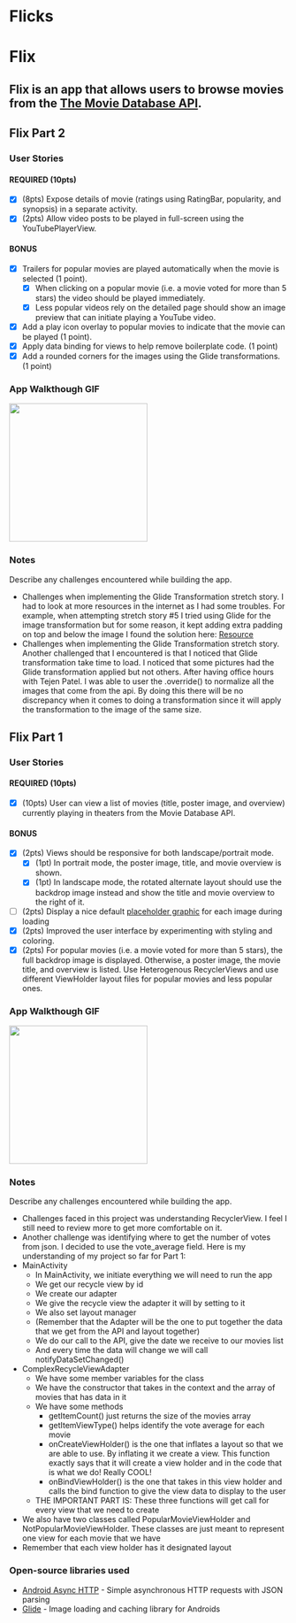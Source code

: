 # Flicks

# Flix
Flix is an app that allows users to browse movies from the [The Movie Database API](http://docs.themoviedb.apiary.io/#).
---

## Flix Part 2

### User Stories

#### REQUIRED (10pts)

- [x] (8pts) Expose details of movie (ratings using RatingBar, popularity, and synopsis) in a separate activity.
- [x] (2pts) Allow video posts to be played in full-screen using the YouTubePlayerView.

#### BONUS

- [x] Trailers for popular movies are played automatically when the movie is selected (1 point).
  - [x] When clicking on a popular movie (i.e. a movie voted for more than 5 stars) the video should be played immediately.
  - [x] Less popular videos rely on the detailed page should show an image preview that can initiate playing a YouTube video.
- [x] Add a play icon overlay to popular movies to indicate that the movie can be played (1 point).
- [x] Apply data binding for views to help remove boilerplate code. (1 point)
- [x] Add a rounded corners for the images using the Glide transformations. (1 point)

### App Walkthough GIF
<img src="walkthrough_v2.gif" width=250><br>

### Notes
Describe any challenges encountered while building the app.
- Challenges when implementing the Glide Transformation stretch story. I had to look at more resources in the internet as I had some troubles. For example, when attempting stretch story #5
I tried using Glide for the image transformation but for some reason, it kept adding extra padding on top and below the image
I found the solution here: [Resource](https://stackoverflow.com/questions/15142780/how-do-i-remove-extra-space-above-and-below-imagevie)
- Challenges when implementing the Glide Transformation stretch story. Another challenged that I encountered is that I noticed that
Glide transformation take time to load. I noticed that some pictures had the Glide transformation applied but not others. After having
office hours with Tejen Patel. I was able to user the .override() to normalize all the images that come from the api. By doing this there will be no discrepancy when
it comes to doing a transformation since it will apply the transformation to the image of the same size.

## Flix Part 1

### User Stories
#### REQUIRED (10pts)
- [x] (10pts) User can view a list of movies (title, poster image, and overview) currently playing in theaters from the Movie Database API.

#### BONUS
- [x] (2pts) Views should be responsive for both landscape/portrait mode.
   - [x] (1pt) In portrait mode, the poster image, title, and movie overview is shown.
   - [x] (1pt) In landscape mode, the rotated alternate layout should use the backdrop image instead and show the title and movie overview to the right of it.

- [ ] (2pts) Display a nice default [placeholder graphic](https://guides.codepath.org/android/Displaying-Images-with-the-Glide-Library#advanced-usage) for each image during loading
- [x] (2pts) Improved the user interface by experimenting with styling and coloring.
- [x] (2pts) For popular movies (i.e. a movie voted for more than 5 stars), the full backdrop image is displayed. Otherwise, a poster image, the movie title, and overview is listed. Use Heterogenous RecyclerViews and use different ViewHolder layout files for popular movies and less popular ones.

### App Walkthough GIF
<img src="walkthrough_v1.gif" width=250><br>

### Notes
Describe any challenges encountered while building the app.
- Challenges faced in this project was understanding RecyclerView. I feel I still need to review more to get more comfortable on it.
- Another challenge was identifying where to get the number of votes from json. I decided to use the vote_average field.
Here is my understanding of my project so far for Part 1:
- MainActivity
    - In MainActivity, we initiate everything we will need to run the app
    - We get our recycle view by id
    - We create our adapter
    - We give the recycle view the adapter it will by setting to it
    - We also set layout manager
    - (Remember that the Adapter will be the one to put together the data that we get from the API and layout together)
    - We do our call to the API, give the date we receive to our movies list
    - And every time the data will change we will call notifyDataSetChanged()
- ComplexRecycleViewAdapter
    - We have some member variables for the class
    - We have the constructor that takes in the context and the array of movies that has data in it
    - We have some methods
        - getItemCount() just returns the size of the movies array
        - getItemViewType() helps identify the vote average for each movie
        - onCreateViewHolder() is the one that inflates a layout so that we are able to use. By inflating it we create a view. This function exactly says that it will create a view holder and in the code that is what we do! Really COOL!
        - onBindViewHolder() is the one that takes in this view holder and calls the bind function to give the view data to display to the user
    - THE IMPORTANT PART IS: These three functions will get call for every view that we need to create
- We also have two classes called PopularMovieViewHolder and NotPopularMovieViewHolder. These classes are just meant to represent one view for each movie that we have
- Remember that each view holder has it designated layout

### Open-source libraries used

- [Android Async HTTP](https://github.com/codepath/CPAsyncHttpClient) - Simple asynchronous HTTP requests with JSON parsing
- [Glide](https://github.com/bumptech/glide) - Image loading and caching library for Androids

